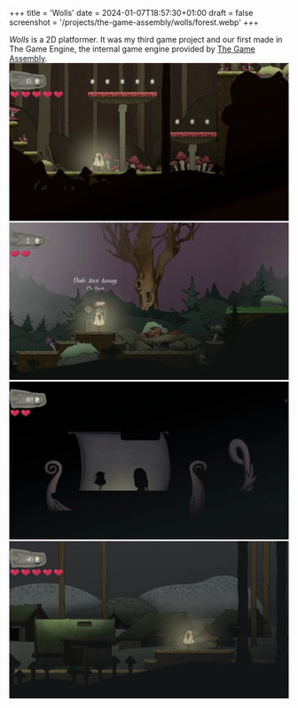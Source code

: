 +++
title = 'Wolls'
date = 2024-01-07T18:57:30+01:00
draft = false
screenshot = '/projects/the-game-assembly/wolls/forest.webp'
+++

_Wolls_ is a 2D platformer. It was my third game project and our first made in The Game Engine, 
the internal game engine provided by [The Game Assembly](https://thegameassembly.com).
![Screenshot of forest level in Wolls.](forest.webp)
![Screenshot of mire level in Wolls.](mire.webp)
![Screenshot of thunder section in Wolls.](thunder.webp)
![Screenshot of village section in Wolls.](village.webp)